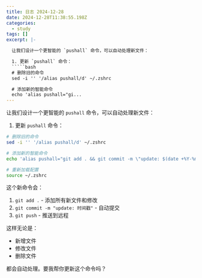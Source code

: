 ```yaml
---
title: 日志 2024-12-28
date: 2024-12-28T11:38:55.198Z
categories:
  - study
tags: []
excerpt: |-

  让我们设计一个更智能的 `pushall` 命令，可以自动处理新文件：

  1. 更新 `pushall` 命令：
  `````bash
  # 删除旧的命令
  sed -i '' '/alias pushall/d' ~/.zshrc

  # 添加新的智能命令
  echo 'alias pushall="gi...
---
```


让我们设计一个更智能的 `pushall` 命令，可以自动处理新文件：

1. 更新 `pushall` 命令：
`````bash
# 删除旧的命令
sed -i '' '/alias pushall/d' ~/.zshrc

# 添加新的智能命令
echo 'alias pushall="git add . && git commit -m \"update: $(date +%Y-%m-%d_%H:%M:%S)\" && git push"' >> ~/.zshrc

# 重新加载配置
source ~/.zshrc
`````









这个新命令会：
1. `git add .` - 添加所有新文件和修改
2. `git commit -m "update: 时间戳"` - 自动提交
3. `git push` - 推送到远程

这样无论是：
- 新增文件
- 修改文件
- 删除文件

都会自动处理。要我帮你更新这个命令吗？
